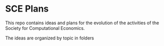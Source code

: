 # SCE Plans

This repo contains ideas and plans for the evolution of the activities of the Society for Computational Economics.

The ideas are organized by topic in folders

